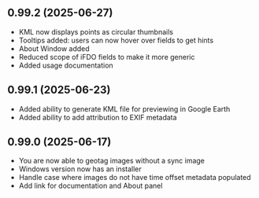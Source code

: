 ## 0.99.2 (2025-06-27)

 - KML now displays points as circular thumbnails
 - Tooltips added: users can now hover over fields to get hints
 - About Window added
 - Reduced scope of iFDO fields to make it more generic
 - Added usage documentation

## 0.99.1 (2025-06-23)

 - Added ability to generate KML file for previewing in Google Earth
 - Added ability to add attribution to EXIF metadata

## 0.99.0 (2025-06-17)

- You are now able to geotag images without a sync image
- Windows version now has an installer
- Handle case where images do not have time offset metadata populated
- Add link for documentation and About panel
